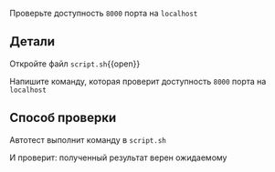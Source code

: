 Проверьте доступность `8000` порта на `localhost`

## Детали

Откройте файл `script.sh`{{open}}

Напишите команду, которая проверит доступность `8000` порта на `localhost`

## Способ проверки

Автотест выполнит команду в `script.sh`

И проверит: полученный результат верен ожидаемому